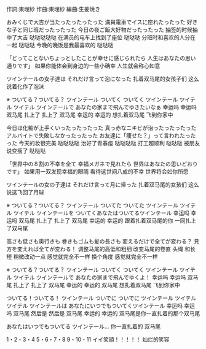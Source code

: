 作詞:東理紗
作曲:東理紗
編曲:生姜焼き




おみくじで大吉が当たったったったった
満員電車でイスに座れたったった
好きな子と同じ班だったったった
今日の夜ご飯大好物だったったった
抽签的时候抽中了大吉 哒哒哒哒哒
在满员的电车上找到了座位 哒哒哒
分班时和喜欢的人分在一起 哒哒哒
今晚的晚饭是我最喜欢的 哒哒哒



「どってことないちょっとしたことが幸せに感じられたら
人生はあなたの思い通りです」
如果你能体会到身边的一些小确幸
人生就会称心如意



ツインテールの女子達は
それだけ言って泡になった
扎着双马尾的女孩子们
这么说着化作了泡沫


※
ついてる？ついてる？
ツインテール
ついてく ついてく
ツインテール
ツイテル ツイテル
ツインテールで
あなたの家まで飛んでゆきたいなぁ
幸运吗 幸运吗
双马尾
扎上了 扎上了
双马尾
幸运的 幸运的
想扎着双马尾 飞到你家中





今日は化粧が上手くいったったったった
真っ赤なニキビが治ったったったった
アルバイトで失敗しなかったったった
お友達に「痩せた？」って言われたったった
今天的妆很完美 哒哒哒哒
治好了青春痘 哒哒哒哒
打工超顺利 哒哒哒
被朋友说变瘦了 哒哒哒



「世界中の８割の不幸を全て
幸福メガネで見れたら
世界はあなたの思いどおりです」
如果用一双发现幸福的眼睛
看待这世间八成的不幸
世界将会如你所愿


ツインテールの女の子達は
それだけ言って月に帰った
扎着双马尾的女孩们
这么说这飞回了月球

※
ついてる？ついてる？
ツインテール
ついてた ついてた
ツインテール
ツイテル ツイテル
ツインテールを
ついてくあなたはついてるツインテール
幸运吗 幸运吗
双马尾
扎上了 扎上了
双马尾
幸运的 幸运的
跟着扎着双马尾的你
一同扎上了双马尾


高さも低さも奥行きも
巻きもゴムも髪の長さも
変えるだけで全てが変わる？
見方を変えれば全てが変わる！
调整马尾的高低和粗细
改变马尾的卷直 头绳 和长短
稍微改动一点 感觉就完全不一样
换个角度 感觉就完全不一样

※
ついてる？ついてる？
ツインテール
ついてく ついてく
ツインテール
ツイテル ツイテル
ツインテールで
あなたの家まで飛んでゆくよ！
幸运吗 幸运吗
双马尾
扎上了 扎上了
双马尾
幸运的 幸运的
双马尾
想扎着双马尾 飞到你家中

ついてる！ついてる！
ツインテール
ついでに ついでに
ツインテール
ツイテル ツイテル
ツインテールは
あなたにいつでもついてくツインテール
幸运吗 幸运吗
双马尾
然后是 然后是
双马尾
幸运的 幸运的
双马尾是你一直扎着的那个双马尾


あなたはいつでもついてる
ツインテール…
你一直扎着的
双马尾


1・2・3・4
5・6・7・8
9・10・11 
イイ笑顔！！！！！
灿烂的笑容
